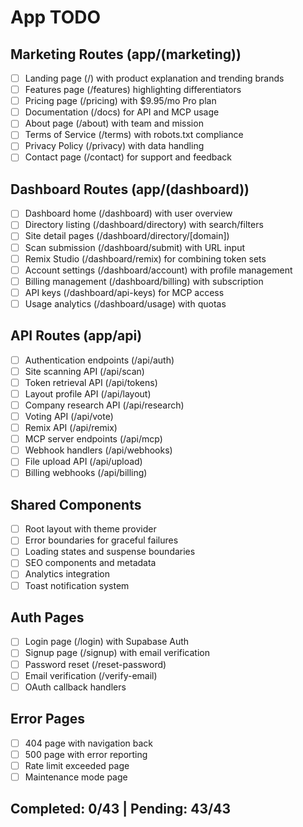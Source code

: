 # App TODO

## Marketing Routes (app/(marketing))
- [ ] Landing page (/) with product explanation and trending brands
- [ ] Features page (/features) highlighting differentiators
- [ ] Pricing page (/pricing) with $9.95/mo Pro plan
- [ ] Documentation (/docs) for API and MCP usage
- [ ] About page (/about) with team and mission
- [ ] Terms of Service (/terms) with robots.txt compliance
- [ ] Privacy Policy (/privacy) with data handling
- [ ] Contact page (/contact) for support and feedback

## Dashboard Routes (app/(dashboard))
- [ ] Dashboard home (/dashboard) with user overview
- [ ] Directory listing (/dashboard/directory) with search/filters
- [ ] Site detail pages (/dashboard/directory/[domain])
- [ ] Scan submission (/dashboard/submit) with URL input
- [ ] Remix Studio (/dashboard/remix) for combining token sets
- [ ] Account settings (/dashboard/account) with profile management
- [ ] Billing management (/dashboard/billing) with subscription
- [ ] API keys (/dashboard/api-keys) for MCP access
- [ ] Usage analytics (/dashboard/usage) with quotas

## API Routes (app/api)
- [ ] Authentication endpoints (/api/auth)
- [ ] Site scanning API (/api/scan)
- [ ] Token retrieval API (/api/tokens)
- [ ] Layout profile API (/api/layout)
- [ ] Company research API (/api/research)
- [ ] Voting API (/api/vote)
- [ ] Remix API (/api/remix)
- [ ] MCP server endpoints (/api/mcp)
- [ ] Webhook handlers (/api/webhooks)
- [ ] File upload API (/api/upload)
- [ ] Billing webhooks (/api/billing)

## Shared Components
- [ ] Root layout with theme provider
- [ ] Error boundaries for graceful failures
- [ ] Loading states and suspense boundaries
- [ ] SEO components and metadata
- [ ] Analytics integration
- [ ] Toast notification system

## Auth Pages
- [ ] Login page (/login) with Supabase Auth
- [ ] Signup page (/signup) with email verification
- [ ] Password reset (/reset-password)
- [ ] Email verification (/verify-email)
- [ ] OAuth callback handlers

## Error Pages
- [ ] 404 page with navigation back
- [ ] 500 page with error reporting
- [ ] Rate limit exceeded page
- [ ] Maintenance mode page

## Completed: 0/43 | Pending: 43/43